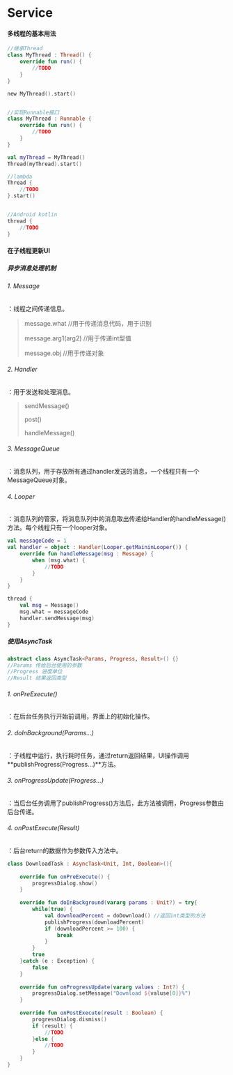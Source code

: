 # Service

#### 多线程的基本用法

```kotlin
//继承Thread
class MyThread : Thread() {
    override fun run() {
        //TODO
    }
}

new MyThread().start()


//实现Runnable接口
class MyThread : Runnable {
    override fun run() {
        //TODO
    }
}

val myThread = MyThread()
Thread(myThread).start()

//lambda
Thread {
    //TODO
}.start()


//Android kotlin
thread {
    //TODO
}
```

#### 在子线程更新UI

##### 异步消息处理机制

###### 1. Message

：线程之间传递信息。

> message.what  //用于传递消息代码，用于识别
>
> message.arg1(arg2)  //用于传递int型值
>
> message.obj  //用于传递对象

###### 2. Handler

：用于发送和处理消息。

> sendMessage()
>
> post()
>
> handleMessage()

###### 3. MessageQueue

：消息队列，用于存放所有通过handler发送的消息，一个线程只有一个MessageQueue对象。

###### 4. Looper

：消息队列的管家，将消息队列中的消息取出传递给Handler的handleMessage()方法。每个线程只有一个looper对象。

```kotlin
val messageCode = 1
val handler = object : Handler(Looper.getMaininLooper()) {
    override fun handleMessage(msg : Message) {
        when (msg.what) {
            //TODO
        }
    }
}

thread {
    val msg = Message()
    msg.what = messageCode
    handler.sendMessage(msg)
}
```

##### 使用AsyncTask

```kotlin
abstract class AsyncTask<Params, Progress, Result>() {}
//Params 传给后台使用的参数
//Progress 进度单位
//Result 结果返回类型
```

###### 1. onPreExecute()

：在后台任务执行开始前调用，界面上的初始化操作。

###### 2. doInBackground(Params...)

：子线程中运行，执行耗时任务，通过return返回结果，UI操作调用**publishProgress(Progress...)**方法。

###### 3. onProgressUpdate(Progress...)

：当后台任务调用了publishProgress()方法后，此方法被调用，Progress参数由后台传递。

###### 4. onPostExecute(Result)

：后台return的数据作为参数传入方法中。



<!--Unit 不需要传入传出参数，类似于void-->

<!--vararg 可变参数（可以传入一个数组）-->

```kotlin
class DownloadTask : AsyncTask<Unit, Int, Boolean>(){
    
    override fun onPreExecute() {
        progressDialog.show()
    }
    
    override fun doInBackground(vararg params : Unit?) = try{
        while(true) {
            val downloadPercent = doDownload() //返回int类型的方法
            publishProgress(downloadPercent)
            if (downloadPercent >= 100) {
                break
            }
        }
        true
    }catch (e : Exception) {
        false
    }
    
    override fun onProgressUpdate(vararg values : Int?) {
        progressDialog.setMessage("Download ${valuse[0]}%")
    }
    
    override fun onPostExecute(result : Boolean) {
        progressDialog.dismiss()
        if (result) {
            //TODO
        }else {
            //TODO
        }
    }
}
```

